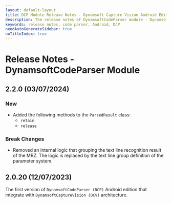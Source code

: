 ```yaml
---
layout: default-layout
title: DCP Module Release Notes - Dynamsoft Capture Vision Android Edition
description: The release notes of DynamsoftCodeParser module - Dynamsoft Capture Vision Android Edition.
keywords: release notes, code parser, Android, DCP
needAutoGenerateSidebar: true
noTitleIndex: true
---
```


# Release Notes - DynamsoftCodeParser Module

## 2.2.0 (03/07/2024)

### New

- Added the following methods to the `ParsedResult` class:
  - `retain`
  - `release`

### Break Changes

- Removed an internal logic that grouping the text line recognition result of the MRZ. The logic is replaced by the text line group definition of the parameter system.

## 2.0.20 (12/07/2023)

The first version of `DynamsoftCodeParser (DCP)` Android edition that integrate with `DynamsoftCaptureVision (DCV)` architecture.
